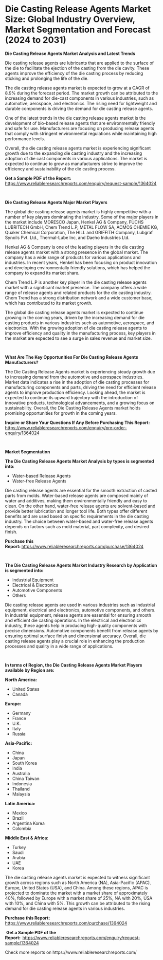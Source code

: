 <p><h1>Die Casting Release Agents Market Size: Global Industry Overview, Market Segmentation and Forecast (2024 to 2031)</h1></p><p><strong>Die Casting Release Agents Market Analysis and Latest Trends</strong></p>
<p><p>Die casting release agents are lubricants that are applied to the surface of the die to facilitate the ejection of the casting from the die cavity. These agents improve the efficiency of the die casting process by reducing sticking and prolonging the life of the die.</p><p>The die casting release agents market is expected to grow at a CAGR of 8.9% during the forecast period. The market growth can be attributed to the increasing demand for die-cast components in various industries, such as automotive, aerospace, and electronics. The rising need for lightweight and durable components is driving the demand for die casting release agents.</p><p>One of the latest trends in the die casting release agents market is the development of bio-based release agents that are environmentally friendly and safe for use. Manufacturers are focusing on producing release agents that comply with stringent environmental regulations while maintaining high performance levels.</p><p>Overall, the die casting release agents market is experiencing significant growth due to the expanding die casting industry and the increasing adoption of die cast components in various applications. The market is expected to continue to grow as manufacturers strive to improve the efficiency and sustainability of the die casting process.</p></p>
<p><strong>Get a Sample PDF of the Report:&nbsp;</strong> <a href="https://www.reliableresearchreports.com/enquiry/request-sample/1364024">https://www.reliableresearchreports.com/enquiry/request-sample/1364024</a></p>
<p>&nbsp;</p>
<p><strong>Die Casting Release Agents Major Market Players</strong></p>
<p><p>The global die casting release agents market is highly competitive with a number of key players dominating the industry. Some of the major players in the market include MORESCO Japan, Henkel AG & Company, FUCHS LUBRITECH GmbH, Chem Trend L.P, METAL FLOW SA, ACMOS CHEMIE KG, Quaker Chemical Corporation, The HILL and GRIFFITH Company, Lubgraf Synoils Pvt. Ltd., Thermal-Lube Inc, and Daeho Industries Ltd.</p><p>Henkel AG & Company is one of the leading players in the die casting release agents market with a strong presence in the global market. The company has a wide range of products for various applications and industries. In recent years, Henkel has been focusing on product innovation and developing environmentally friendly solutions, which has helped the company to expand its market share.</p><p>Chem Trend L.P is another key player in the die casting release agents market with a significant market presence. The company offers a wide range of release agents and related products for the die casting industry. Chem Trend has a strong distribution network and a wide customer base, which has contributed to its market growth.</p><p>The global die casting release agents market is expected to continue growing in the coming years, driven by the increasing demand for die casting products in various industries such as automotive, aerospace, and electronics. With the growing adoption of die casting release agents to improve efficiency and quality in the manufacturing process, key players in the market are expected to see a surge in sales revenue and market size.</p></p>
<p>&nbsp;</p>
<p><strong>What Are The Key Opportunities For Die Casting Release Agents Manufacturers?</strong></p>
<p><p>The Die Casting Release Agents market is experiencing steady growth due to increasing demand from the automotive and aerospace industries. Market data indicates a rise in the adoption of die casting processes for manufacturing components and parts, driving the need for efficient release agents to improve production efficiency. Looking ahead, the market is expected to continue its upward trajectory with the introduction of innovative products, technological advancements, and a growing focus on sustainability. Overall, the Die Casting Release Agents market holds promising opportunities for growth in the coming years.</p></p>
<p><strong>Inquire or Share Your Questions If Any Before Purchasing This Report:</strong> <a href="https://www.reliableresearchreports.com/enquiry/pre-order-enquiry/1364024">https://www.reliableresearchreports.com/enquiry/pre-order-enquiry/1364024</a></p>
<p>&nbsp;</p>
<p><strong>Market Segmentation</strong></p>
<p><strong>The Die Casting Release Agents Market Analysis by types is segmented into:</strong></p>
<p><ul><li>Water-based Release Agents</li><li>Water-free Release Agents</li></ul></p>
<p><p>Die casting release agents are essential for the smooth extraction of casted parts from molds. Water-based release agents are composed mainly of water and additives, making them environmentally friendly and easy to clean. On the other hand, water-free release agents are solvent-based and provide better lubrication and longer tool life. Both types offer different benefits and are used based on specific requirements in the die casting industry. The choice between water-based and water-free release agents depends on factors such as mold material, part complexity, and desired finish.</p></p>
<p><strong>Purchase this Report:&nbsp;</strong><a href="https://www.reliableresearchreports.com/purchase/1364024">https://www.reliableresearchreports.com/purchase/1364024</a></p>
<p>&nbsp;</p>
<p><strong>The Die Casting Release Agents Market Industry Research by Application is segmented into:</strong></p>
<p><ul><li>Industrial Equipment</li><li>Electrical & Electronics</li><li>Automotive Components</li><li>Others</li></ul></p>
<p><p>Die casting release agents are used in various industries such as industrial equipment, electrical and electronics, automotive components, and others. In industrial equipment, release agents are essential for ensuring smooth and efficient die casting operations. In the electrical and electronics industry, these agents help in producing high-quality components with precise dimensions. Automotive components benefit from release agents by ensuring optimal surface finish and dimensional accuracy. Overall, die casting release agents play a crucial role in enhancing the production processes and quality in a wide range of applications.</p></p>
<p>&nbsp;</p>
<p><strong>In terms of Region, the Die Casting Release Agents Market Players available by Region are:</strong></p>
<p>
    <p> <strong> North America: </strong>
        <ul>
            <li>United States</li>
            <li>Canada</li>
        </ul>
        </p> 
    <p> <strong> Europe: </strong>
        <ul>
            <li>Germany</li>
            <li>France</li>
            <li>U.K.</li>
            <li>Italy</li>
            <li>Russia</li>
        </ul>
        </p> 
    <p> <strong> Asia-Pacific: </strong>
        <ul>
            <li>China</li>
            <li>Japan</li>
            <li>South Korea</li>
            <li>India</li>
            <li>Australia</li>
            <li>China Taiwan</li>
            <li>Indonesia</li>
            <li>Thailand</li>
            <li>Malaysia</li>
        </ul>
        </p> 
    <p> <strong> Latin America: </strong>
        <ul>
            <li>Mexico</li>
            <li>Brazil</li>
            <li>Argentina Korea</li>
            <li>Colombia</li>
        </ul>
        </p> 
    <p> <strong> Middle East & Africa: </strong>
        <ul>
            <li>Turkey</li>
            <li>Saudi</li>
            <li>Arabia</li>
            <li>UAE</li>
            <li>Korea</li>
        </ul>
    </p>
    </p>
<p><p>The die casting release agents market is expected to witness significant growth across regions such as North America (NA), Asia-Pacific (APAC), Europe, United States (USA), and China. Among these regions, APAC is projected to dominate the market with a market share of approximately 40%, followed by Europe with a market share of 25%, NA with 20%, USA with 10%, and China with 5%. This growth can be attributed to the rising demand for die casting release agents in various industries.</p></p>
<p><strong>Purchase this Report: </strong><a href="https://www.reliableresearchreports.com/purchase/1364024">https://www.reliableresearchreports.com/purchase/1364024</a></p>
<p>&nbsp;<strong>Get a Sample PDF of the Report:&nbsp;&nbsp;</strong><a href="https://www.reliableresearchreports.com/enquiry/request-sample/1364024">https://www.reliableresearchreports.com/enquiry/request-sample/1364024</a></p>
<p><strong></strong></p>
<p>Check more reports on https://www.reliableresearchreports.com/</p>